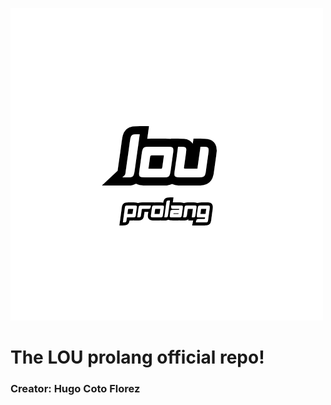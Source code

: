 ![alt text](https://github.com/hugocotoflorez/lou/blob/main/image.png?raw=true)

# The LOU prolang official repo!

### **Creator: Hugo Coto Florez**

